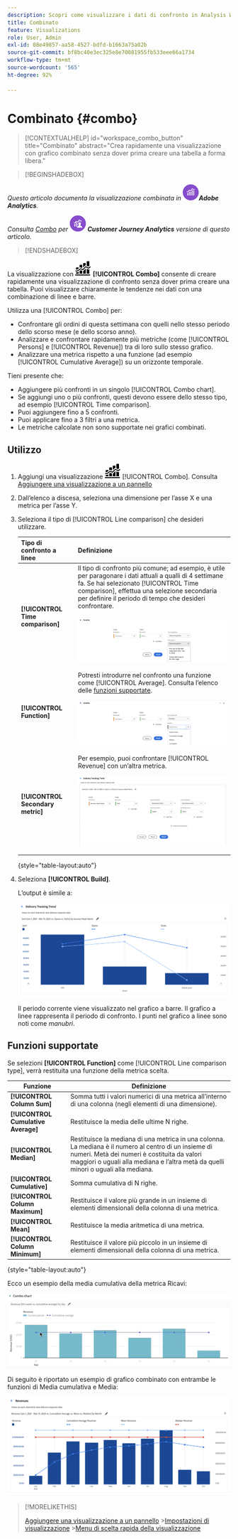 ```yaml
---
description: Scopri come visualizzare i dati di confronto in Analysis Workspace, ad esempio come creare confronti con il mese scorso, l’anno scorso e così via.
title: Combinato
feature: Visualizations
role: User, Admin
exl-id: 08e49857-aa58-4527-bdfd-b1663a75a02b
source-git-commit: bf8bc40e3ec325e8e70081955fb533eee66a1734
workflow-type: tm+mt
source-wordcount: '565'
ht-degree: 92%

---
```


# Combinato {#combo}

<!-- markdownlint-disable MD034 -->

>[!CONTEXTUALHELP]
>id="workspace_combo_button"
>title="Combinato"
>abstract="Crea rapidamente una visualizzazione con grafico combinato senza dover prima creare una tabella a forma libera."

<!-- markdownlint-enable MD034 -->


>[!BEGINSHADEBOX]

_Questo articolo documenta la visualizzazione combinata in_ ![AdobeAnalytics](/help/assets/icons/AdobeAnalytics.svg) _&#x200B;**Adobe Analytics**._

_Consulta [Combo](https://experienceleague.adobe.com/en/docs/analytics-platform/using/cja-workspace/visualizations/combo-charts) per_ ![CustomerJourneyAnalytics](/help/assets/icons/CustomerJourneyAnalytics.svg) _&#x200B;**Customer Journey Analytics** versione di questo articolo._

>[!ENDSHADEBOX]


La visualizzazione con ![grafico combinato](/help/assets/icons/ComboChart.svg) **[!UICONTROL Combo]** consente di creare rapidamente una visualizzazione di confronto senza dover prima creare una tabella. Puoi visualizzare chiaramente le tendenze nei dati con una combinazione di linee e barre.

Utilizza una [!UICONTROL Combo] per:

* Confrontare gli ordini di questa settimana con quelli nello stesso periodo dello scorso mese (e dello scorso anno).
* Analizzare e confrontare rapidamente più metriche (come [!UICONTROL Persons] e [!UICONTROL Revenue]) tra di loro sullo stesso grafico.
* Analizzare una metrica rispetto a una funzione (ad esempio [!UICONTROL Cumulative Average]) su un orizzonte temporale.

Tieni presente che:

* Aggiungere più confronti in un singolo [!UICONTROL Combo chart].
* Se aggiungi uno o più confronti, questi devono essere dello stesso tipo, ad esempio [!UICONTROL Time comparison].
* Puoi aggiungere fino a 5 confronti.
* Puoi applicare fino a 3 filtri a una metrica.
* Le metriche calcolate non sono supportate nei grafici combinati.

## Utilizzo

1. Aggiungi una visualizzazione ![Commento](/help/assets/icons/ComboChart.svg) [!UICONTROL Combo]. Consulta [Aggiungere una visualizzazione a un pannello](freeform-analysis-visualizations.md#add-visualizations-to-a-panel)

1. Dall’elenco a discesa, seleziona una dimensione per l’asse X e una metrica per l’asse Y.

1. Seleziona il tipo di [!UICONTROL Line comparison] che desideri utilizzare.

   | Tipo di confronto a linee | Definizione |
   | --- | --- |
   | **[!UICONTROL Time comparison]** | Il tipo di confronto più comune; ad esempio, è utile per paragonare i dati attuali a qualli di 4 settimane fa. Se hai selezionato [!UICONTROL Time comparison], effettua una selezione secondaria per definire il periodo di tempo che desideri confrontare.<p>![Confronto a linee con il periodo di tempo selezionato e il campo della selezione secondaria del periodo di tempo.](assets/combo-time-period.png) |
   | **[!UICONTROL Function]** | Potresti introdurre nel confronto una funzione come [!UICONTROL Average]. Consulta l’elenco delle [funzioni supportate](#supported-functions).<p>![Menu a discesa del confronto a linee che mostra le funzioni selezionate e un elenco delle funzioni supportate disponibili.](assets/combo-functions.png) |
   | **[!UICONTROL Secondary metric]** | Per esempio, puoi confrontare [!UICONTROL Revenue] con un’altra metrica.<p>![Un grafico combinato che confronta due metriche.](assets/combo-2metrics-settings.png) |

   {style="table-layout:auto"}

1. Seleziona **[!UICONTROL Build]**.

   L’output è simile a:

   ![Un grafico combinato che mostra il periodo corrente in un grafico a barre e il periodo di confronto nel grafico a linee ](assets/combo-output.png)

   Il periodo corrente viene visualizzato nel grafico a barre. Il grafico a linee rappresenta il periodo di confronto. I punti nel grafico a linee sono noti come *manubri*.

## Funzioni supportate

Se selezioni **[!UICONTROL Function]** come [!UICONTROL Line comparison type], verrà restituita una funzione della metrica scelta.

| Funzione | Definizione |
| --- | --- |
| **[!UICONTROL Column Sum]** | Somma tutti i valori numerici di una metrica all’interno di una colonna (negli elementi di una dimensione). |
| **[!UICONTROL Cumulative Average]** | Restituisce la media delle ultime N righe. |
| **[!UICONTROL Median]** | Restituisce la mediana di una metrica in una colonna. La mediana è il numero al centro di un insieme di numeri. Metà dei numeri è costituita da valori maggiori o uguali alla mediana e l’altra metà da quelli minori o uguali alla mediana. |
| **[!UICONTROL Cumulative]** | Somma cumulativa di N righe. |
| **[!UICONTROL Column Maximum]** | Restituisce il valore più grande in un insieme di elementi dimensionali della colonna di una metrica. |
| **[!UICONTROL Mean]** | Restituisce la media aritmetica di una metrica. |
| **[!UICONTROL Column Minimum]** | Restituisce il valore più piccolo in un insieme di elementi dimensionali della colonna di una metrica. |

{style="table-layout:auto"}

Ecco un esempio della media cumulativa della metrica Ricavi:

![Un grafico combinato che mostra la media cumulativa](assets/combo-cumul-avg.png)

Di seguito è riportato un esempio di grafico combinato con entrambe le funzioni di Media cumulativa e Media:

![Un grafico combinato che mostra le funzioni media cumulativa e media.](assets/combo-three-functions.png)

>[!MORELIKETHIS]
>
>[Aggiungere una visualizzazione a un pannello](/help/analyze/analysis-workspace/visualizations/freeform-analysis-visualizations.md#add-visualizations-to-a-panel)
>&#x200B;>[Impostazioni di visualizzazione](/help/analyze/analysis-workspace/visualizations/freeform-analysis-visualizations.md#settings)
>&#x200B;>[Menu di scelta rapida della visualizzazione](/help/analyze/analysis-workspace/visualizations/freeform-analysis-visualizations.md#context-menu)
>
